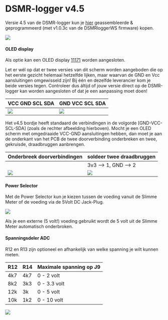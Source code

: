 # DSMR-logger v4.5

Versie 4.5 van de DSMR-logger kun je [hier](https://opencircuit.nl/Product/Slimme-meter-uitlezer-V4.5-Geassembleerd) geassembleerde & geprogrammeerd \(met v1.0.3c van de DSMRloggerWS firmware\) kopen.

![](https://mrwheel.github.io/DSMRloggerWS/img/DSMR_V4.5_A.jpg)

#### OLED display <a id="oled-display"></a>

Als optie kan een OLED display [11171](https://opencircuit.nl/Product/11171/OLED-display-blauw-128-x-64-I2C) worden aangesloten.

Let er wél op dat er twee versies van dit scherm worden aangeboden die op het eerste gezicht helemaal hetzelfde lijken, maar waarvan de GND en Vcc aansluitingen omgewisseld zijn! Bij één en dezelfde leverancier kom je beide versies tegen. Controleer dus áltijd of jouw versie direct op de DSMR-logger kan worden aangesloten of dat je een aanpassing moet doen!

| VCC GND SCL SDA | GND VCC SCL SDA |
| :--- | :--- |
| ![](https://mrwheel.github.io/DSMRloggerWS/img/OLED_VCC_GND.png) | ![](https://mrwheel.github.io/DSMRloggerWS/img/OLED_GND_VCC.png) |

Het v4.5 bordje heeft standaard de verbindingen in de volgorde \[GND-VCC-SCL-SDA\] \(zoals de rechter afbeelding hierboven\). Mocht je een OLED scherm met omgedraaide VCC-GND aansluitingen hebben, dan moet je aan de onderkant van het PCB de twee doorverbinding onderbreken en twee, gekruisde, draadbruggen aanbrengen.

| Onderbreek doorverbindingen | soldeer twee draadbruggen |
| :--- | :--- |
|  | 3v3 --&gt; 1, GND --&gt; 2 |
| ![](https://mrwheel.github.io/DSMRloggerWS/img/DSMR_V4.5_Cuts.jpg) | ![](https://mrwheel.github.io/DSMRloggerWS/img/DSMR_V4.5_WireBridge.png) |

#### Power Selector <a id="power-selector"></a>

Met de Power Selector kun je kiezen tussen de voeding vanuit de Slimme Meter of de voeding via de 5Volt DC Jack-Plug.

![](https://mrwheel.github.io/DSMRloggerWS/img/DSMR_V4.5_PWR_Select.jpg)

Als je een externe \(5 volt!\) voeding gebruikt wordt de 5 volt uit de Slimme Meter automatisch onderbroken.

#### Spanningsdeler ADC <a id="spanningsdeler-adc"></a>

R12 en R13 zijn optioneel en afhankelijk van welke spanning je wilt kunnen meten.

| R12 | R14 | Maximale spanning op J9 |
| :--- | :--- | :--- |
| 4k7 | 4k7 | 0 - 2 volt |
| 8k2 | 3k3 | 0 - 3.3 volt |
| 12k | 3k | 0 - 5 volt |
| 10k | 1k2 | 0 - 10 volt |

![](https://mrwheel.github.io/DSMRloggerWS/img/DSMR_V4.5_B.jpg)

